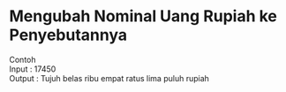# Mengubah Nominal Uang Rupiah ke Penyebutannya
Contoh  
Input : 17450  
Output : Tujuh belas ribu empat ratus lima puluh rupiah
